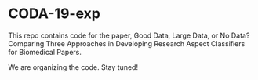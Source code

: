 # CODA-19-exp
This repo contains code for the paper, Good Data, Large Data, or No Data? Comparing Three Approaches in Developing Research Aspect Classifiers for Biomedical Papers.

We are organizing the code. Stay tuned!
